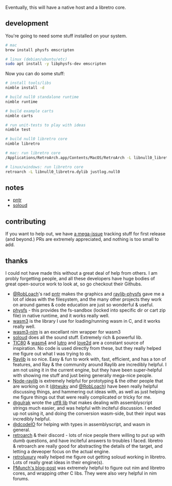 Eventually, this will have a native host and a libretro core.

## development

You're going to need some stuff installed on your system.

```sh
# mac
brew install physfs emscripten

# linux (debian/ubuntu/etc)
sudo apt install -y libphysfs-dev emscripten
```

Now you can do some stuff:

```sh
# install tools/libs
nimble install -d

# build null0 standalone runtime
nimble runtime

# build example carts
nimble carts

# run unit-tests to play with ideas
nimble test

# build null0 libretro core
nimble libretro

# mac: run libretro core
/Applications/RetroArch.app/Contents/MacOS/RetroArch -L libnull0_libretro.dylib justlog.null0

# linux/windows: run libretro core
retroarch -L libnull0_libretro.dylib justlog.null0
```

## notes

- [pntr](https://github.com/notnullgames/pntr-nim)
- [soloud](https://gist.github.com/zacharycarter/846869eb3423e20af04dea226b65c18f#soloud)

## contributing

If you want to help out, we have [a mega-issue](https://github.com/notnullgames/libretro-null0/issues/1) tracking stuff for first release (and beyond.) PRs are extremely appreciated, and nothing is too small to add.


## thanks

I could not have made this without a great deal of help from others. I am probly forgetting people, and all these developers have huge bodies of great open-source work to look at, so go checkout their Githubs.

- [@RobLoach](https://github.com/RobLoach)'s rad [pntr](https://github.com/robloach/pntr) makes the graphics and [raylib-physfs](https://github.com/RobLoach/raylib-physfs) gave me a lot of ideas with the filesystem, and the many other projects they work on around games & code education are just so wonderful & useful.
- [physfs](https://icculus.org/physfs/) - this provides the fs-sandbox (locked into specific dir or cart zip file) in native runtime, and it works really well.
- [wasm3](https://github.com/wasm3/wasm3) is the library I use for loading/running wasm in C, and it works really well.
- [wasm3-nim](https://github.com/beef331/wasm3) is an excellant nim wrapper for wasm3
- [soloud](https://github.com/jarikomppa/soloud) does all the sound stuff. Extremely rich & powerful lib.
- [TIC80](https://tic80.com/) & [wasm4](https://wasm4.org/) and [lutro](https://www.libretro.com/index.php/lutro-easy-retro-game-creation-powered-by-libretro/) and [love2d](https://love2d.org/) are a constant source of inspiration. No code is used directly from these, but they really helped me figure out what I was trying to do.
- [Raylib](https://www.raylib.com/) is so nice. Easy & fun to work with, fast, efficient, and has a ton of features, and Ray & the community around Raylib are incredibly helpful. I am not using it in the current engine, but they have been super-helpful with showing me stuff and just being generally mega-nice people.
- [Node-raylib](https://github.com/RobLoach/node-raylib) is extremely helpful for prototyping & the other people that are working on it ([@twuky](https://github.com/twuky) and [@RobLoach](https://github.com/RobLoach)) have been really helpful discussing things, and hammering out ideas with, as well as just helping me figure things out that were really complicated or tricky for me.
- [@gulrak](https://github.com/gulrak) wrote the [utf8 lib](https://gist.github.com/gulrak/2eda01eacebdb308787b639fa30958b3) that makes dealing with assemblyscript strings much easier, and was helpful with inciteful discussion. I ended up not using it, and doing the conversion wasm-side, but their input was incredibly helpful.
- [@dcodeIO](https://github.com/dcodeIO) for helping with types in assemblyscript, and wasm in general.
- [retroarch](https://www.retroarch.com/) & their discord - lots of nice people there willing to put up with dumb questions, and have inciteful answers to troubles I faced. libretro & retroarch are really good for abstracting the details of the target, and letting a deveoper focus on the actual engine.
- [retroluxury](https://github.com/leiradel/retroluxury) really helped me figure out getting soloud working in libretro. Lots of really great ideas in their engine(s).
- [PMunch's blog-post](https://peterme.net/dynamic-libraries-in-nim.html) was extremely helpful to figure out nim and libretro cores, and wrapping other C libs. They were also very helpful in nim forums.